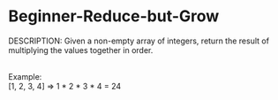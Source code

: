 # Beginner-Reduce-but-Grow

DESCRIPTION:
Given a non-empty array of integers, return the result of multiplying the values together in order. 

<br>Example:
<br>[1, 2, 3, 4] => 1 * 2 * 3 * 4 = 24
